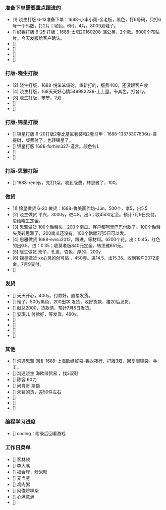 ### 准备下单需要重点跟进的
- [1] 晓生打版 6-13准备下单：1688-小丰小雨-金老板，黑色，打6号码，只打6号一个码数，打2片；咖色，6码，4片。8000双鞋子。
- [] 织锦打版 6-25 打版：1688-太阳20160208-蒲公英，2个款。8000个布贴片。今天发版给客户确认。
- []
- []
- [] 
- [] 

### 打版-晓生打版
- [2] 晓生打版，1688-悦笨笨倚砣，重新打的，版费400，还没跟客户收
- [4] 晓生打版，168天天好心情549982238-上上屋。卡其色，打各1y。
- [3] 晓生打版，笨笨，2双
- [] 
- [] 


### 打版-锦星打版
- [] 锦星打版 6-20打版2套比基尼套装和2套马甲：1688-13373307636tz-菩提树，版费付了，也转锦星了。
- [] 锦星打版 1688-forhim327-谨言。颜色各1.
- []
- []

### 打版-思雅打版
- [] 1688-renejy，先打1朵。收到版费，转思雅了，100。



### 做货
- [1] 锦星做货 6-20 做货：1688-鲁美画作坊-Jùn，500个，拿5，出5.5
- [2] 晓生做货 平兴，3000y，进4.8，出5；收4500定金。预计7月9日交付。没给晓生定金。
- [3] 思雅做货 100个骷髅头；200个南瓜。客户都阿里巴巴付款了。100个骷髅头我转思雅了，200南瓜还没有。100个骷髅7月5日可以发。
- [4] 思雅做货 1688-evisu2012，跟进，等材料。6200个花。出：0.45，红色的出0.5，进：0.35；收莫老板840元定金。转思雅651元。
- [5] 晓生做货 玲子，孔雀，杏色，厚的，200y
- [6] 锦星做货 xx心灵的创可贴 ，450套。进14.5，出15.35。收到客户2072定金。7月9交付。
- [] 


### 发货
- [] 天天开心，400y。付款好，直接发货。
- [] 玲子，500y黑色，200田字 发货，收好货款，接20后发货。
- [] 献总2000，货款清，预计7月5日发货。
- [] 安琪儿 付款好，等发货。490y。
- [] 
- [] 
- [] 
- [] 



### 其他
- [] 沟通思雅 回复 1688-上海欧绿贸易-锦衣夜行、打版3双，回复眼镜袋。手工。
- [] 沟通晓生 海欧绿贸易 ，找3双鞋
- [] 陈容 60刀
- [] 问肖哥 票额
- [] 朱铭的货，差50件左右
- [] 
- [] 
- [] 




### 编程学习进度
- [] coding：附录后回看游戏




### 工作日菜单
- [] 客林顿
- [] 李大嘴
- [] 福合埕，炒米粉
- [] 麦当劳
- [] 鸡肉粥
- [] 阿俊炒粿条
- [] 心满意满
- [] 
